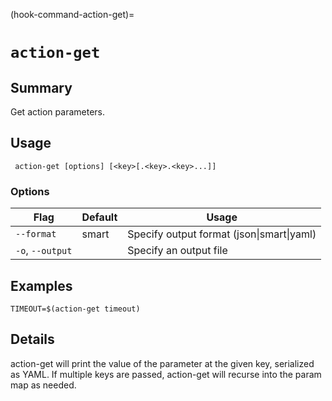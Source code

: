 (hook-command-action-get)=
# `action-get`
## Summary
Get action parameters.

## Usage
``` action-get [options] [<key>[.<key>.<key>...]]```

### Options
| Flag | Default | Usage |
| --- | --- | --- |
| `--format` | smart | Specify output format (json&#x7c;smart&#x7c;yaml) |
| `-o`, `--output` |  | Specify an output file |

## Examples

    TIMEOUT=$(action-get timeout)


## Details

action-get will print the value of the parameter at the given key, serialized
as YAML.  If multiple keys are passed, action-get will recurse into the param
map as needed.